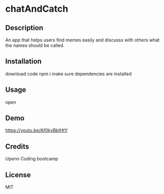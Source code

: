 # chatAndCatch


## Description

An app that helps users find memes easily and discusss with others what the names should be called.


 ## Installation
 download code
 npm i 
 make sure dependencies are installed
 
 
 ## Usage
 open
 
 ## Demo
 https://youtu.be/Af0kyBbIHtY
 
 ## Credits 
 Upenn Coding bootcamp
 
 ## License
 MIT
